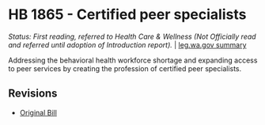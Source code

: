 # HB 1865 - Certified peer specialists
*Status: First reading, referred to Health Care & Wellness (Not Officially read and referred until adoption of Introduction report).* | [leg.wa.gov summary](https://app.leg.wa.gov/billsummary?BillNumber=1865&Year=2021)

Addressing the behavioral health workforce shortage and expanding access to peer services by creating the profession of certified peer specialists.

## Revisions
* [Original Bill](1/)